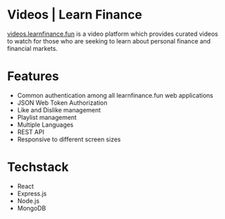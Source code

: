 # Videos | Learn Finance

[videos.learnfinance.fun](https://videos.learnfinance.fun) is a video platform which provides curated videos to watch for those who are seeking to learn about personal finance and financial markets.

# Features

- Common authentication among all learnfinance.fun web applications
- JSON Web Token Authorization
- Like and Dislike management
- Playlist management
- Multiple Languages
- REST API
- Responsive to different screen sizes

# Techstack

- React
- Express.js
- Node.js
- MongoDB
